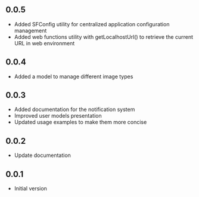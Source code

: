 ## 0.0.5

* Added SFConfig utility for centralized application configuration management
* Added web functions utility with getLocalhostUrl() to retrieve the current URL in web environment

## 0.0.4

* Added a model to manage different image types

## 0.0.3

* Added documentation for the notification system
* Improved user models presentation
* Updated usage examples to make them more concise

## 0.0.2

* Update documentation

## 0.0.1

* Initial version



